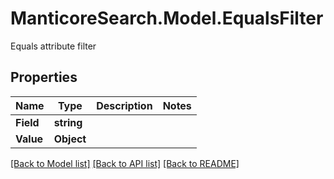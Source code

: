 # ManticoreSearch.Model.EqualsFilter
Equals attribute filter

## Properties

Name | Type | Description | Notes
------------ | ------------- | ------------- | -------------
**Field** | **string** |  | 
**Value** | **Object** |  | 


[[Back to Model list]](../README.md#documentation-for-models) [[Back to API list]](../README.md#documentation-for-api-endpoints) [[Back to README]](../README.md)

